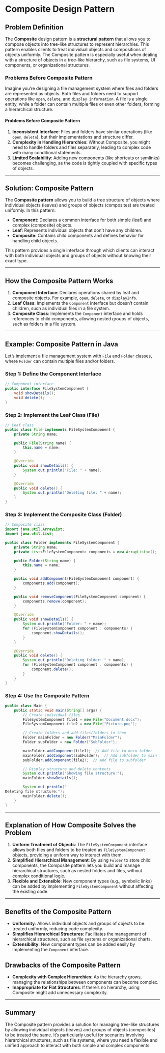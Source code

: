 
# Composite Design Pattern

## Problem Definition

The **Composite** design pattern is a **structural pattern** that allows you to compose objects into tree-like structures to represent hierarchies. This pattern enables clients to treat individual objects and compositions of objects uniformly. The Composite pattern is especially useful when dealing with a structure of objects in a tree-like hierarchy, such as file systems, UI components, or organizational structures.

### Problems Before Composite Pattern

Imagine you’re designing a file management system where files and folders are represented as objects. Both files and folders need to support operations like `open`, `delete`, and `display information`. A file is a single entity, while a folder can contain multiple files or even other folders, forming a hierarchical structure.

#### Problems Before Composite Pattern

1. **Inconsistent Interface**: Files and folders have similar operations (like `open`, `delete`), but their implementations and structure differ.
2. **Complexity in Handling Hierarchies**: Without Composite, you might need to handle folders and files separately, leading to complex code with many conditional statements.
3. **Limited Scalability**: Adding new components (like shortcuts or symlinks) becomes challenging, as the code is tightly coupled with specific types of objects.

---

## Solution: Composite Pattern

The **Composite pattern** allows you to build a tree structure of objects where individual objects (leaves) and groups of objects (composites) are treated uniformly. In this pattern:

- **Component**: Declares a common interface for both simple (leaf) and complex (composite) objects.
- **Leaf**: Represents individual objects that don’t have any children.
- **Composite**: Contains child components and defines behavior for handling child objects.

This pattern provides a single interface through which clients can interact with both individual objects and groups of objects without knowing their exact type.

---

## How the Composite Pattern Works

1. **Component Interface**: Declares operations shared by leaf and composite objects. For example, `open`, `delete`, or `displayInfo`.
2. **Leaf Class**: Implements the `Component` interface but doesn’t contain children, such as individual files in a file system.
3. **Composite Class**: Implements the `Component` interface and holds references to child components, allowing nested groups of objects, such as folders in a file system.

---

## Example: Composite Pattern in Java

Let’s implement a file management system with `File` and `Folder` classes, where `Folder` can contain multiple files and/or folders.

### Step 1: Define the Component Interface

```java
// Component interface
public interface FileSystemComponent {
    void showDetails();
    void delete();
}
```

### Step 2: Implement the Leaf Class (File)

```java
// Leaf class
public class File implements FileSystemComponent {
    private String name;

    public File(String name) {
        this.name = name;
    }

    @Override
    public void showDetails() {
        System.out.println("File: " + name);
    }

    @Override
    public void delete() {
        System.out.println("Deleting file: " + name);
    }
}
```

### Step 3: Implement the Composite Class (Folder)

```java
// Composite class
import java.util.ArrayList;
import java.util.List;

public class Folder implements FileSystemComponent {
    private String name;
    private List<FileSystemComponent> components = new ArrayList<>();

    public Folder(String name) {
        this.name = name;
    }

    public void addComponent(FileSystemComponent component) {
        components.add(component);
    }

    public void removeComponent(FileSystemComponent component) {
        components.remove(component);
    }

    @Override
    public void showDetails() {
        System.out.println("Folder: " + name);
        for (FileSystemComponent component : components) {
            component.showDetails();
        }
    }

    @Override
    public void delete() {
        System.out.println("Deleting folder: " + name);
        for (FileSystemComponent component : components) {
            component.delete();
        }
    }
}
```

### Step 4: Use the Composite Pattern

```java
public class Main {
    public static void main(String[] args) {
        // Create individual files
        FileSystemComponent file1 = new File("Document.docx");
        FileSystemComponent file2 = new File("Picture.png");

        // Create folders and add files/folders to them
        Folder mainFolder = new Folder("MainFolder");
        Folder subFolder = new Folder("SubFolder");

        mainFolder.addComponent(file1);  // Add file to main folder
        mainFolder.addComponent(subFolder);  // Add subfolder to main folder
        subFolder.addComponent(file2);  // Add file to subfolder

        // Display structure and delete contents
        System.out.println("Showing file structure:");
        mainFolder.showDetails();

        System.out.println("
Deleting file structure:");
        mainFolder.delete();
    }
}
```

---

## Explanation of How Composite Solves the Problem

1. **Uniform Treatment of Objects**: The `FileSystemComponent` interface allows both files and folders to be treated as `FileSystemComponent` objects, providing a uniform way to interact with them.
2. **Simplified Hierarchical Management**: By using `Folder` to store child components, the Composite pattern lets you build and manage hierarchical structures, such as nested folders and files, without complex conditional logic.
3. **Flexible and Extensible**: New component types (e.g., symbolic links) can be added by implementing `FileSystemComponent` without affecting the existing code.

---

## Benefits of the Composite Pattern

- **Uniformity**: Allows individual objects and groups of objects to be treated uniformly, reducing code complexity.
- **Simplifies Hierarchical Structures**: Facilitates the management of hierarchical structures, such as file systems or organizational charts.
- **Extensibility**: New component types can be added easily by implementing the `Component` interface.

## Drawbacks of the Composite Pattern

- **Complexity with Complex Hierarchies**: As the hierarchy grows, managing the relationships between components can become complex.
- **Inappropriate for Flat Structures**: If there’s no hierarchy, using Composite might add unnecessary complexity.

---

## Summary

The Composite pattern provides a solution for managing tree-like structures by allowing individual objects (leaves) and groups of objects (composites) to be treated the same. It’s particularly useful for scenarios involving hierarchical structures, such as file systems, where you need a flexible and unified approach to interact with both simple and complex components.
